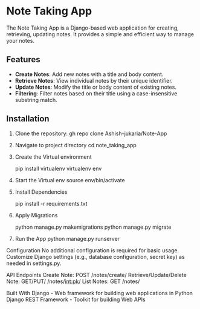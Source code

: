 # Note Taking App

The Note Taking App is a Django-based web application for creating, retrieving, updating notes. It provides a simple and efficient way to manage your notes.

## Features

- **Create Notes**: Add new notes with a title and body content.
- **Retrieve Notes**: View individual notes by their unique identifier.
- **Update Notes**: Modify the title or body content of existing notes.
- **Filtering**: Filter notes based on their title using a case-insensitive substring match.

## Installation

1. Clone the repository:
      gh repo clone Ashish-jukaria/Note-App

2. Navigate to project directory
      cd note_taking_app

3.   Create the Virtual environment

      pip install virtualenv
      virtualenv env

4.    Start the Virtual env
          source env/bin/activate

5.    Install Dependencies

        pip install -r requirements.txt

6.    Apply Migrations

        python manage.py makemigrations
        python manage.py migrate
7.    Run the App
          python manage.py runserver


Configuration
No additional configuration is required for basic usage.
Customize Django settings (e.g., database configuration, secret key) as needed in settings.py.


API Endpoints
Create Note: POST /notes/create/
Retrieve/Update/Delete Note: GET/PUT/ /notes/<int:pk>/
List Notes: GET /notes/

Built With
Django - Web framework for building web applications in Python
Django REST Framework - Toolkit for building Web APIs


       

      

